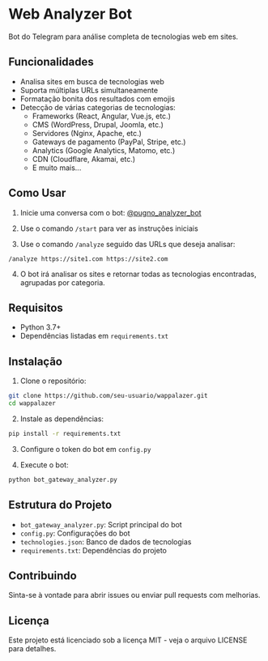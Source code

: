 # Web Analyzer Bot

Bot do Telegram para análise completa de tecnologias web em sites.

## Funcionalidades

- Analisa sites em busca de tecnologias web
- Suporta múltiplas URLs simultaneamente
- Formatação bonita dos resultados com emojis
- Detecção de várias categorias de tecnologias:
  - Frameworks (React, Angular, Vue.js, etc.)
  - CMS (WordPress, Drupal, Joomla, etc.)
  - Servidores (Nginx, Apache, etc.)
  - Gateways de pagamento (PayPal, Stripe, etc.)
  - Analytics (Google Analytics, Matomo, etc.)
  - CDN (Cloudflare, Akamai, etc.)
  - E muito mais...

## Como Usar

1. Inicie uma conversa com o bot: [@pugno_analyzer_bot](https://t.me/pugno_analyzer_bot)

2. Use o comando `/start` para ver as instruções iniciais

3. Use o comando `/analyze` seguido das URLs que deseja analisar:
```
/analyze https://site1.com https://site2.com
```

4. O bot irá analisar os sites e retornar todas as tecnologias encontradas, agrupadas por categoria.

## Requisitos

- Python 3.7+
- Dependências listadas em `requirements.txt`

## Instalação

1. Clone o repositório:
```bash
git clone https://github.com/seu-usuario/wappalazer.git
cd wappalazer
```

2. Instale as dependências:
```bash
pip install -r requirements.txt
```

3. Configure o token do bot em `config.py`

4. Execute o bot:
```bash
python bot_gateway_analyzer.py
```

## Estrutura do Projeto

- `bot_gateway_analyzer.py`: Script principal do bot
- `config.py`: Configurações do bot
- `technologies.json`: Banco de dados de tecnologias
- `requirements.txt`: Dependências do projeto

## Contribuindo

Sinta-se à vontade para abrir issues ou enviar pull requests com melhorias.

## Licença

Este projeto está licenciado sob a licença MIT - veja o arquivo LICENSE para detalhes. 